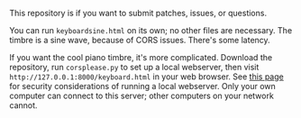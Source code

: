 This repository is if you want to submit patches, issues, or questions.

You can run `keyboardsine.html` on its own; no other files are necessary. The timbre is a sine wave, because of CORS issues. There's some latency.

If you want the cool piano timbre, it's more complicated. Download the repository, run `corsplease.py` to set up a local webserver, then visit `http://127.0.0.1:8000/keyboard.html` in your web browser. See [this page](https://docs.python.org/3/library/http.server.html#http-server-security) for security considerations of running a local webserver. Only your own computer can connect to this server; other computers on your network cannot.